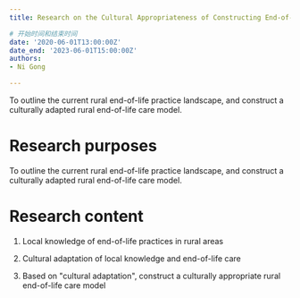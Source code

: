 ```yaml
---
title: Research on the Cultural Appropriateness of Constructing End-of-Life Care Models in Rural Area

# 开始时间和结束时间
date: '2020-06-01T13:00:00Z'
date_end: '2023-06-01T15:00:00Z'
authors:
- Ni Gong

---
```

To outline the current rural end-of-life practice landscape, and construct a culturally adapted rural end-of-life care model.

<!--more-->

# Research purposes
To outline the current rural end-of-life practice landscape, and construct a culturally adapted rural end-of-life care model.
# Research content
1. Local knowledge of end-of-life practices in rural areas
2. Cultural adaptation of local knowledge and end-of-life care

3. Based on "cultural adaptation", construct a culturally appropriate rural end-of-life care model


